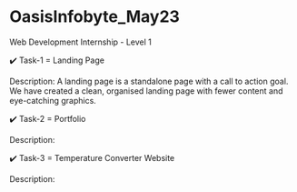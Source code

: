 # OasisInfobyte_May23
Web Development Internship - Level 1

✔️ Task-1 = Landing Page

Description: A landing page is a standalone page with a call to action goal. We have created a clean, organised landing page with fewer content and eye-catching graphics.

✔️ Task-2 = Portfolio

Description: 

✔️ Task-3 = Temperature Converter Website

Description: 

